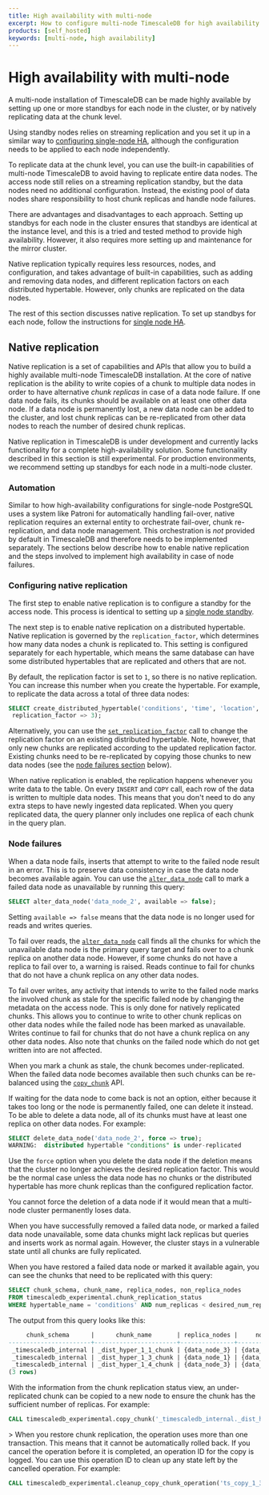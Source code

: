 ```yaml
---
title: High availability with multi-node
excerpt: How to configure multi-node TimescaleDB for high availability
products: [self_hosted]
keywords: [multi-node, high availability]
---
```


# High availability with multi-node

A multi-node installation of TimescaleDB can be made highly available
by setting up one or more standbys for each node in the cluster, or by
natively replicating data at the chunk level.

Using standby nodes relies on streaming replication and you set it up
in a similar way to [configuring single-node HA][single-ha], although the
configuration needs to be applied to each node independently.

To replicate data at the chunk level, you can use the built-in
capabilities of multi-node TimescaleDB to avoid having to
replicate entire data nodes. The access node still relies on a
streaming replication standby, but the data nodes need no additional
configuration. Instead, the existing pool of data nodes share
responsibility to host chunk replicas and handle node failures.

There are advantages and disadvantages to each approach.
Setting up standbys for each node in the cluster ensures that
standbys are identical at the instance level, and this is a tried
and tested method to provide high availability. However, it also
requires more setting up and maintenance for the mirror cluster.

Native replication typically requires less resources, nodes, and
configuration, and takes advantage of built-in capabilities, such as
adding and removing data nodes, and different replication factors on
each distributed hypertable. However, only chunks are replicated on
the data nodes.

The rest of this section discusses native replication. To set up
standbys for each node, follow the instructions for [single node
HA][single-ha].

## Native replication

Native replication is a set of capabilities and APIs that allow you to
build a highly available multi-node TimescaleDB installation. At the
core of native replication is the ability to write copies of a chunk
to multiple data nodes in order to have alternative _chunk replicas_
in case of a data node failure. If one data node fails, its chunks
should be available on at least one other data node. If a data node is
permanently lost, a new data node can be added to the cluster, and
lost chunk replicas can be re-replicated from other data nodes to
reach the number of desired chunk replicas.

<Highlight type="warning">
Native replication in TimescaleDB is under development and
currently lacks functionality for a complete high-availability
solution. Some functionality described in this section is still
experimental. For production environments, we recommend setting up
standbys for each node in a multi-node cluster.
</Highlight>

### Automation

Similar to how high-availability configurations for single-node
PostgreSQL uses a system like Patroni for automatically handling
fail-over, native replication requires an external entity to
orchestrate fail-over, chunk re-replication, and data node
management. This orchestration is _not_ provided by default in
TimescaleDB and therefore needs to be implemented separately. The
sections below describe how to enable native replication and the steps
involved to implement high availability in case of node failures.

### Configuring native replication

The first step to enable native replication is to configure a standby
for the access node. This process is identical to setting up a [single
node standby][single-ha].

The next step is to enable native replication on a distributed
hypertable. Native replication is governed by the
`replication_factor`, which determines how many data nodes a chunk is
replicated to. This setting is configured separately for each
hypertable, which means the same database can have some distributed
hypertables that are replicated and others that are not.

By default, the replication factor is set to `1`, so there is no
native replication. You can increase this number when you create the
hypertable. For example, to replicate the data across a total of three
data nodes:

```sql
SELECT create_distributed_hypertable('conditions', 'time', 'location',
 replication_factor => 3);
```

Alternatively, you can use the
[`set_replication_factor`][set_replication_factor] call to change the
replication factor on an existing distributed hypertable. Note,
however, that only new chunks are replicated according to the
updated replication factor. Existing chunks need to be re-replicated
by copying those chunks to new data nodes (see the [node
failures section](#node-failures) below).

When native replication is enabled, the replication happens whenever
you write data to the table. On every `INSERT` and `COPY` call, each
row of the data is written to multiple data nodes. This means that you
don't need to do any extra steps to have newly ingested data
replicated. When you query replicated data, the query planner only
includes one replica of each chunk in the query plan.

### Node failures

When a data node fails, inserts that attempt to write to the failed
node result in an error. This is to preserve data consistency in
case the data node becomes available again. You can use the
[`alter_data_node`][alter_data_node] call to mark a failed data node
as unavailable by running this query:

```sql
SELECT alter_data_node('data_node_2', available => false);
```

Setting `available => false` means that the data node is no longer
used for reads and writes queries.

To fail over reads, the [`alter_data_node`][alter_data_node] call finds
all the chunks for which the unavailable data node is the primary query
target and fails over to a chunk replica on another data node.
However, if some chunks do not have a replica to fail over to, a warning
is raised. Reads continue to fail for chunks that do not have a chunk
replica on any other data nodes.

To fail over writes, any activity that intends to write to the failed
node marks the involved chunk as stale for the specific failed
node by changing the metadata on the access node. This is only done
for natively replicated chunks. This allows you to continue to write
to other chunk replicas on other data nodes while the failed node has
been marked as unavailable. Writes continue to fail for chunks that do
not have a chunk replica on any other data nodes. Also note that chunks
on the failed node which do not get written into are not affected.

When you mark a chunk as stale, the chunk becomes under-replicated.
When the failed data node becomes available then such chunks can be
re-balanced using the [`copy_chunk`][copy_chunk] API.

If waiting for the data node to come back is not an option, either because
it takes too long or the node is permanently failed, one can delete it instead.
To be able to delete a data node, all of its chunks must have at least one
replica on other data nodes. For example:

```sql
SELECT delete_data_node('data_node_2', force => true);
WARNING:  distributed hypertable "conditions" is under-replicated
```

Use the `force` option when you delete the data node if the deletion
means that the cluster no longer achieves the desired replication
factor. This would be the normal case unless the data node has no
chunks or the distributed hypertable has more chunk replicas than the
configured replication factor.

<Highlight type="important">
You cannot force the deletion of a data node if it would mean that a multi-node
cluster permanently loses data.
</Highlight>

When you have successfully removed a failed data node, or marked a
failed data node unavailable, some data chunks might lack replicas but
queries and inserts work as normal again. However, the cluster stays in
a vulnerable state until all chunks are fully replicated.

When you have restored a failed data node or marked it available again, you can
see the chunks that need to be replicated with this query:

<!--- Still experimental? --LKB 2021-10-20-->

```sql
SELECT chunk_schema, chunk_name, replica_nodes, non_replica_nodes
FROM timescaledb_experimental.chunk_replication_status
WHERE hypertable_name = 'conditions' AND num_replicas < desired_num_replicas;
```

The output from this query looks like this:

```sql
     chunk_schema      |      chunk_name       | replica_nodes |     non_replica_nodes
-----------------------+-----------------------+---------------+---------------------------
 _timescaledb_internal | _dist_hyper_1_1_chunk | {data_node_3} | {data_node_1,data_node_2}
 _timescaledb_internal | _dist_hyper_1_3_chunk | {data_node_1} | {data_node_2,data_node_3}
 _timescaledb_internal | _dist_hyper_1_4_chunk | {data_node_3} | {data_node_1,data_node_2}
(3 rows)
```

With the information from the chunk replication status view, an
under-replicated chunk can be copied to a new node to ensure the chunk
has the sufficient number of replicas. For example:

<!--- Still experimental? --LKB 2021-10-20-->

```sql
CALL timescaledb_experimental.copy_chunk('_timescaledb_internal._dist_hyper_1_1_chunk', 'data_node_3', 'data_node_2');
```

<Highlight type="important">>
When you restore chunk replication, the operation uses more than one transaction. This means that it cannot be automatically rolled back. If you cancel the operation before it is completed, an operation ID for the copy is logged. You can use this operation ID to clean up any state left by the cancelled operation. For example:

<!--- Still experimental? --LKB 2021-10-20-->

```sql
CALL timescaledb_experimental.cleanup_copy_chunk_operation('ts_copy_1_31');
```

</Highlight>

[set_replication_factor]:  /api/:currentVersion:/distributed-hypertables/set_replication_factor
[single-ha]: /timescaledb/:currentVersion:/how-to-guides/replication-and-ha/
[alter_data_node]: /api/:currentVersion:/distributed-hypertables/alter_data_node/
[copy_chunk]:/api/:currentVersion:/distributed-hypertables/copy_chunk_experimental
